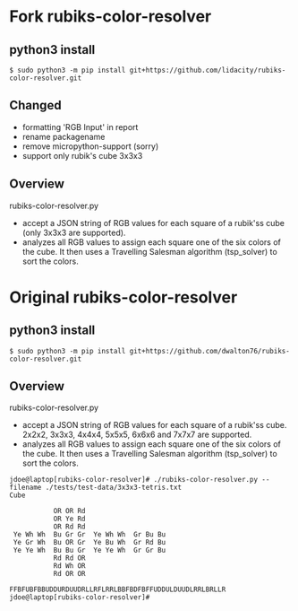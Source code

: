 # Fork rubiks-color-resolver

## python3 install
```
$ sudo python3 -m pip install git+https://github.com/lidacity/rubiks-color-resolver.git
```

## Changed
- formatting 'RGB Input' in report
- rename packagename
- remove micropython-support (sorry)
- support only rubik's cube 3x3x3


## Overview
rubiks-color-resolver.py
- accept a JSON string of RGB values for each square of a rubik'ss cube (only 3x3x3 are supported).
- analyzes all RGB values to assign each square one of the six colors of the cube. It then uses a Travelling Salesman algorithm (tsp_solver) to sort the colors.



# Original rubiks-color-resolver

## python3 install
```
$ sudo python3 -m pip install git+https://github.com/dwalton76/rubiks-color-resolver.git
```

## Overview
rubiks-color-resolver.py
- accept a JSON string of RGB values for each square of a rubik'ss cube. 2x2x2, 3x3x3, 4x4x4, 5x5x5, 6x6x6 and 7x7x7 are supported.
- analyzes all RGB values to assign each square one of the six colors of the cube. It then uses a Travelling Salesman algorithm (tsp_solver) to sort the colors.

```
jdoe@laptop[rubiks-color-resolver]# ./rubiks-color-resolver.py --filename ./tests/test-data/3x3x3-tetris.txt
Cube

           OR OR Rd
           OR Ye Rd
           OR Rd Rd
 Ye Wh Wh  Bu Gr Gr  Ye Wh Wh  Gr Bu Bu
 Ye Gr Wh  Bu OR Gr  Ye Bu Wh  Gr Rd Bu
 Ye Ye Wh  Bu Bu Gr  Ye Ye Wh  Gr Gr Bu
           Rd Rd OR
           Rd Wh OR
           Rd OR OR

FFBFUBFBBUDDURDUUDRLLRFLRRLBBFBDFBFFUDDULDUUDLRRLBRLLR
jdoe@laptop[rubiks-color-resolver]#
```

